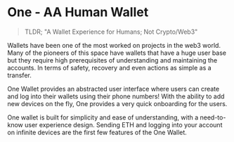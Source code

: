 # One - AA Human Wallet

> TLDR;
> "A Wallet Experience for Humans; Not Crypto/Web3"

Wallets have been one of the most worked on projects in the web3 world. Many of the pioneers of this space have wallets that have a huge user base but they require high prerequisites of understanding and maintaining the accounts. In terms of safety, recovery and even actions as simple as a transfer.

One Wallet provides an abstracted user interface where users can create and log into their wallets using their phone numbers!
With the ability to add new devices on the fly, One provides a very quick onboarding for the users.

One wallet is built for simplicity and ease of understanding, with a need-to-know user experience design. Sending ETH and logging into your account on infinite devices are the first few features of the One Wallet.
